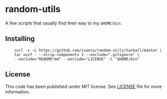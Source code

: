 # random-utils

A few scripts that usually find their way to my `$HOME/bin`.

## Installing

		curl -s -L https://github.com/ivanra/random-utils/tarball/master |
		tar xvzf - --strip-components 1 --exclude=".gitignore" \
		--exclude="README*md" --exclude="LICENSE" -C "$HOME/bin"

## License

This code has been published under MIT license. See [LICENSE][license] file for more information.

[license]: https://github.com/ivanra/random-utils/blob/master/LICENSE "License"
